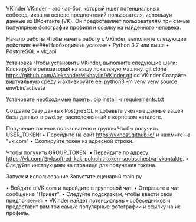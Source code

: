 VKinder
VKinder - это чат-бот, который ищет потенциальных собеседников на основе предпочтений пользователя, используя данные из ВКонтакте (VK). Он предоставляет пользователям три самые популярные фотографии профиля и ссылку на найденного человека.

Начало работы
Чтобы начать работу с VKinder, выполните следующие действия:
#####Необходимые условия
•	Python 3.7 или выше
•	PostgreSQL
•	vk_api

Установка
Чтобы установить VKinder, выполните следующие шаги:
Клонируйте репозиторий на вашу локальную машину.
git clone https://github.com/AleksanderMikhaylin/VKinder.git
cd VKinder
Создайте виртуальную среду и активируйте ее.
python3 -m venv venv
source env/bin/activate

Установите необходимые пакеты.
pip install -r requirements.txt

Создайте базу данных PostgreSQL и добавьте учетные данные вашей базы данных в pwd.py, расположенный в корневом каталоге.

Получение токенов пользователя и группы
Чтобы получить USER_TOKEN:
•	Перейдите на сайт https://vkhost.github.io/ и нажмите на "vk.com"
•	Скопируйте токен из адресной строки.

Чтобы получить GROUP_TOKEN:
•	Перейдите по адресу https://vk.com/@vksoftred-kak-poluchit-token-soobschestva-vkontakte.
•	Следуйте инструкциям на странице для получения токена.

Запуск и использование
Запустите сценарий main.py

•	Войдите в VK.com и перейдите в групповой чат.
•	Отправьте в чат сообщение "Привет".
•	Следуйте подсказкам, чтобы ввести свои предпочтения.
•	VKinder найдет потенциальных собеседников и предоставит вам три самые популярные фотографии и ссылку на их профиль.
